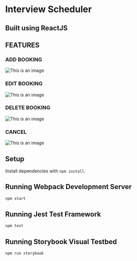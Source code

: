 # Interview Scheduler

## Built using ReactJS

## FEATURES

### ADD BOOKING

![This is an image](https://github.com/davincecode/scheduler/blob/master/public/images/add.gif)

### EDIT BOOKING

![This is an image](https://github.com/davincecode/scheduler/blob/master/public/images/edit.gif)

### DELETE BOOKING

![This is an image](https://github.com/davincecode/scheduler/blob/master/public/images/delete.gif)

### CANCEL

![This is an image](https://github.com/davincecode/scheduler/blob/master/public/images/cancel.gif)

## Setup

Install dependencies with `npm install`.

## Running Webpack Development Server

```sh
npm start
```

## Running Jest Test Framework

```sh
npm test
```

## Running Storybook Visual Testbed

```sh
npm run storybook
```
